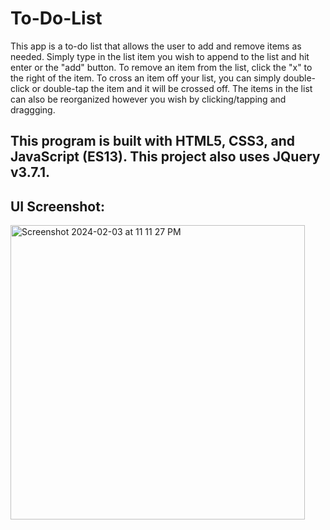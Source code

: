 # To-Do-List
This app is a to-do list that allows the user to add and remove items as needed. Simply type in the list item you wish to append to the list and hit enter or the "add" button. To remove an item from the list, click the "x" to the right of the item. To cross an item off your list, you can simply double-click or double-tap the item and it will be crossed off. The items in the list can also be reorganized however you wish by clicking/tapping and draggging. 

## This program is built with HTML5, CSS3, and JavaScript (ES13). This project also uses JQuery v3.7.1.

## UI Screenshot:
<img width="471" alt="Screenshot 2024-02-03 at 11 11 27 PM" src="https://github.com/TheGregAllison/To-Do-List/assets/146021687/f2cb8154-cf73-4d0d-8bda-2fcf0bf4646f">

